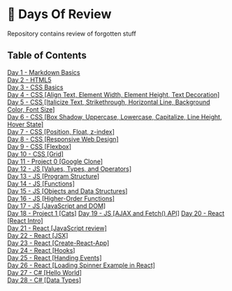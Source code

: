 # :100: Days Of Review

Repository contains review of forgotten stuff

## Table of Contents

[Day 1 - Markdown Basics](day-1/README.md)  
[Day 2 - HTML5](day-2/README.md)  
[Day 3 - CSS Basics](day-3/README.md)  
[Day 4 - CSS [Align Text, Element Width, Element Height, Text Decoration]](day-4/README.MD)  
[Day 5 - CSS [Italicize Text, Strikethrough, Horizontal Line, Background Color, Font Size]](day-5/README.MD)  
[Day 6 - CSS [Box Shadow, Uppercase, Lowercase, Capitalize, Line Height, Hover State]](day-6/README.MD)  
[Day 7 - CSS [Position, Float, z-index]](day-7/README.MD)  
[Day 8 - CSS [Responsive Web Design]](day-8/README.MD)  
[Day 9 - CSS [Flexbox]](day-9/README.MD)  
[Day 10 - CSS [Grid]](day-10/README.MD)  
[Day 11 - Project 0 [Google Clone]](day-11/README.MD)  
[Day 12 - JS [Values, Types, and Operators]](day-12/README.MD)  
[Day 13 - JS [Program Structure]](day-13/README.MD)  
[Day 14 - JS [Functions]](day-14/README.MD)  
[Day 15 - JS [Objects and Data Structures]](day-15/README.MD)  
[Day 16 - JS [Higher-Order Functions]](day-16/README.MD)  
[Day 17 - JS [JavaScript and DOM]](day-17/README.MD)  
[Day 18 - Project 1 [Cats]](day-18/README.MD) [Day 19 - JS [AJAX and Fetch() API]](day-19/README.MD) [Day 20 - React [React Intro]](day-20/README.MD)  
[Day 21 - React [JavaScript review]](day-21/README.MD)  
[Day 22 - React [JSX]](day-22/README.MD)  
[Day 23 - React [Create-React-App]](day-23/README.MD)  
[Day 24 - React [Hooks]](day-24/README.MD)  
[Day 25 - React [Handing Events]](day-25/README.MD)  
[Day 26 - React [Loading Spinner Example in React]](day-26/README.MD)  
[Day 27 - C# [Hello World]](day-27/README.MD)  
[Day 28 - C# [Data Types]](day-28/README.MD)  
